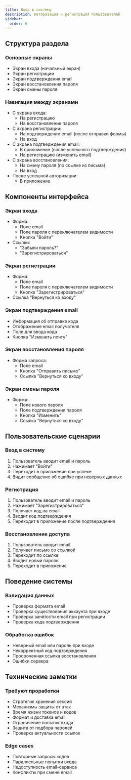 ```yaml
---
title: Вход в систему
description: Авторизация и регистрация пользователей
sidebar:
  order: 6
---
```


## Структура раздела

### Основные экраны
- Экран входа (начальный экран)
- Экран регистрации
- Экран подтверждения email
- Экран восстановления пароля
- Экран смены пароля

### Навигация между экранами
- С экрана входа:
  - На регистрацию
  - На восстановление пароля
- С экрана регистрации:
  - На подтверждение email (после отправки формы)
  - На вход
- С экрана подтверждения email:
  - В приложение (после успешного подтверждения)
  - На регистрацию (изменить email)
- С экрана восстановления:
  - На смену пароля (по ссылке из письма)
  - На вход
- После успешной авторизации:
  - В приложение

## Компоненты интерфейса

### Экран входа
- Форма:
  - Поле email
  - Поле пароля с переключателем видимости
  - Кнопка "Войти"
- Ссылки:
  - "Забыли пароль?"
  - "Зарегистрироваться"

### Экран регистрации
- Форма:
  - Поле email
  - Поле пароля с переключателем видимости
  - Кнопка "Зарегистрироваться"
- Ссылка "Вернуться ко входу"

### Экран подтверждения email
- Информация об отправке кода
- Отображение email получателя
- Поле для ввода кода
- Кнопка "Изменить почту"

### Экран восстановления пароля
- Форма запроса:
  - Поле email
  - Кнопка "Отправить письмо"
  - Ссылка "Вернуться ко входу"

### Экран смены пароля
- Форма:
  - Поле нового пароля
  - Поле подтверждения пароля
  - Кнопка "Изменить"
  - Ссылка "Вернуться ко входу"

## Пользовательские сценарии

### Вход в систему
1. Пользователь вводит email и пароль
2. Нажимает "Войти"
3. Переходит в приложение при успехе
4. Видит сообщение об ошибке при неверных данных

### Регистрация
1. Пользователь вводит email и пароль
2. Нажимает "Зарегистрироваться"
3. Получает код на email
4. Вводит код подтверждения
5. Переходит в приложение после подтверждения

### Восстановление доступа
1. Пользователь вводит email
2. Получает письмо со ссылкой
3. Переходит по ссылке
4. Вводит новый пароль
5. Переходит в приложение

## Поведение системы

### Валидация данных
- Проверка формата email
- Проверка существования аккаунта при входе
- Проверка занятости email при регистрации
- Проверка кода подтверждения

### Обработка ошибок
- Неверный email или пароль при входе
- Некорректный код подтверждения
- Просроченная ссылка восстановления
- Ошибки сервера

## Технические заметки

### Требуют проработки
- Стратегия хранения сессий
- Механизмы защиты от атак
- Время жизни токенов и кодов
- Формат и доставка email
- Ограничение попыток входа
- Защита от подбора паролей
- Проверка актуальности ссылок

### Edge cases
- Повторные запросы кодов
- Параллельные попытки входа
- Недоступность email-сервиса
- Конфликты при смене email